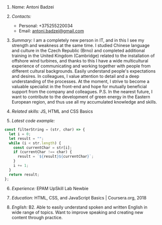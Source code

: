 1. *Name:* Antoni Badzei

2. *Contacts:*
   - Personal: +375255220034
   - Email: antoni.badzei@gmail.com

3. *Summary:* 
   I am a completely new person in IT, and in this I see my strength and weakness at the same time.
   I studied Chinese language and culture in the Czech Republic (Brno) and completed additional training in the United Kingdom (Cambridge) related to the installation of offshore wind turbines, and thanks to this I have a wide multicultural experience of communicating and working together with people from different cultural backgrounds. Easily understand people's expectations and desires. In colleagues, I value attention to detail and a deep understanding of the processes.
   At the moment, I strive to become a valuable specialist in the front-end and hope for mutually beneficial support from the company and colleagues.
   P.S. In the nearest future, I want to contribute to the development of green energy in the Eastern European region, and thus use all my accumulated knowledge and skills.

4. *Related skills:* JS, HTML and CSS Basics

5. *Latest code example:*
```javascript
const filterString = (str, char) => {
  let i = 0;
  let result = "";
  while (i < str.length) {
    const currentChar = str[i];
    if (currentChar !== char) {
      result = `${result}${currentChar}`;
    }
    i += 1;
  }
  return result;
};
```

6. *Experience:* EPAM UpSkill Lab Newbie

7. *Education:* HTML, CSS, and JavaScript Basics | Coursera.org, 2018

8. *English:* B2. Able to easily understand spoken and written English in wide range of topics. Want to improve speaking and creating new content through practice.
